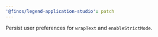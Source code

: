 ```yaml
---
'@finos/legend-application-studio': patch
---
```


Persist user preferences for `wrapText` and `enableStrictMode`.
